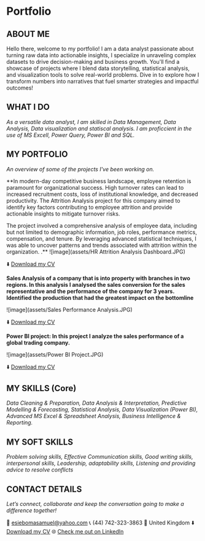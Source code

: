 # Portfolio
<!--Section 1: Introduce your self-->
## ABOUT ME

Hello there, welcome to my portfolio! 
I am a data analyst passionate about turning raw data into actionable insights, I specialize in unraveling complex datasets to drive decision-making and business growth. You'll find a showcase of projects where I blend data storytelling, statistical analysis, and visualization tools to solve real-world problems. Dive in to explore how I transform numbers into narratives that fuel smarter strategies and impactful outcomes!



<!--Mention your top/relevant skills here - core and soft skills-->
## WHAT I DO

*As a versatile data analyst, I am skilled in Data Management, Data Analysis, Data visualization and statiscal analysis. I am proficcient in the use of MS Excell, Power Query, Power BI and SQL.*

<!--Section 2: List 3-4 key projects-->
## MY PORTFOLIO 

*An overview of some of the projects I've been working on.*

**In modern-day competitive business landscape, employee retention is paramount for organizational success. High turnover rates can lead to increased recruitment costs, loss of institutional knowledge, and decreased productivity. The Attrition Analysis project for this company aimed to identify key factors contributing to employee attrition and provide actionable insights to mitigate turnover risks.

The project involved a comprehensive analysis of employee data, including but not limited to demographic information, job roles, performance metrics, compensation, and tenure. By leveraging advanced statistical techniques, I was able to uncover patterns and trends associated with attrition within the organization.
.**
![image](assets/HR Attrition Analysis Dashboard.JPG)

<tr>
  <td>⬇️</td>
<td><a href="docs/docs/SAMUEL AVOKENYE ESIEBOMA CV-Data-Analyst_A092024.pdf">Download my CV</a></td>
 </tr>

**Sales Analysis of a company that is into property with branches in two regions. In this analysis I analysed the sales conversion for the sales representative and the performance of the company for 3 years. Identified the production that had the greatest impact on the bottomline**

![image](assets/Sales Performance Analysis.JPG)

 <tr>
    <td>⬇️</td>
    <td><a href="docs/docs/SAMUEL AVOKENYE ESIEBOMA CV-Data-Analyst_A092024.pdf">Download my CV</a></td>
</tr>

**Power BI project: In this project I analyze the sales performance of a global trading company.**

![image](assets/Power BI Project.JPG)
<tr>
    <td>⬇️</td>
    <td><a href="docs/docs/SAMUEL AVOKENYE ESIEBOMA CV-Data-Analyst_A092024.pdf">Download my CV</a></td>
</tr>

## MY SKILLS (Core)

*Data Cleaning & Preparation, Data Analysis & Interpretation, Predictive Modelling & Forecasting, Statistical Analysis, Data Visualization (Power BI), Advanced MS Excel & Spreadsheet Analysis, Business Intelligence & Reporting.*

## MY SOFT SKILLS
*Problem solving skills, Effective Communication skills, Good writing skills, interpersonal skills, Leadership, adaptability skills, Listening and providing advice to resolve conflicts*


## CONTACT DETAILS

*Let’s connect, collaborate and keep the conversation going to make a difference together!*
<ta  ble>
  <tbody>
    <tr>
      <td>📧</td>
      <td><a href="mailto:esiebomasamuel@yahoo.com">esiebomasamuel@yahoo.com</a></td>
    </tr>
    <tr>
      <td>📞</td>
      <td>(44) 742-323-3863</td>
    </tr>
    <tr>
      <td>📍</td>
      <td>United Kingdom</td>
    </tr>
    <tr>
      <td>⬇️</td>
      <td><a href="docs/docs/SAMUEL AVOKENYE ESIEBOMA CV-Data-Analyst_A092024.pdf">Download my CV</a></td>
    </tr>
    <tr>
      <td>🌐</td>
      <td><a href="https://esieboma.github.io/Portfolio/">Check me out on LinkedIn</a></td>
    </tr>
    <tr>
 </tbody>
</table>

   




